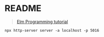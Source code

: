 # README

> [Elm Programming tutorial](https://elmprogramming.com/fetching-data-using-get.html)

```
npx http-server server -a localhost -p 5016
```

